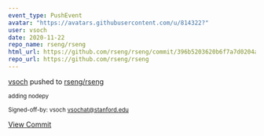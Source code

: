 ```yaml
---
event_type: PushEvent
avatar: "https://avatars.githubusercontent.com/u/814322?"
user: vsoch
date: 2020-11-22
repo_name: rseng/rseng
html_url: https://github.com/rseng/rseng/commit/396b5203620b6f7a7d0204ac63c1fd06ec7e45e0
repo_url: https://github.com/rseng/rseng
---
```


<a href='https://github.com/vsoch' target='_blank'>vsoch</a> pushed to <a href='https://github.com/rseng/rseng' target='_blank'>rseng/rseng</a>

<small>adding nodepy

Signed-off-by: vsoch <vsochat@stanford.edu></small>

<a href='https://github.com/rseng/rseng/commit/396b5203620b6f7a7d0204ac63c1fd06ec7e45e0' target='_blank'>View Commit</a>